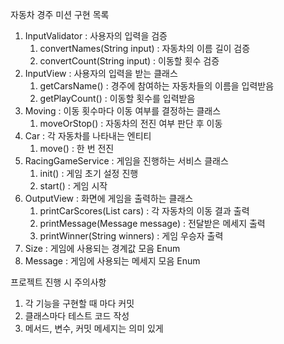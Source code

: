 자동차 경주 미션 구현 목록

1. InputValidator : 사용자의 입력을 검증
    1) convertNames(String input) : 자동차의 이름 길이 검증
    2) convertCount(String input) : 이동할 횟수 검증
2. InputView : 사용자의 입력을 받는 클래스
    1) getCarsName() : 경주에 참여하는 자동차들의 이름을 입력받음
    2) getPlayCount() : 이동할 횟수를 입력받음
3. Moving : 이동 횟수마다 이동 여부를 결정하는 클래스
    1) moveOrStop() : 자동차의 전진 여부 판단 후 이동
4. Car : 각 자동차를 나타내는 엔티티
    1) move() : 한 번 전진
5. RacingGameService : 게임을 진행하는 서비스 클래스
    1) init() : 게임 초기 설정 진행
    2) start() : 게임 시작
6. OutputView : 화면에 게임을 출력하는 클래스
    1) printCarScores(List<Car> cars) : 각 자동차의 이동 결과 출력
    2) printMessage(Message message) : 전달받은 메세지 출력
    3) printWinner(String winners) : 게임 우승자 출력
7. Size : 게임에 사용되는 경계값 모음 Enum
8. Message : 게임에 사용되는 메세지 모음 Enum

프로젝트 진행 시 주의사항

1. 각 기능을 구현할 때 마다 커밋
2. 클래스마다 테스트 코드 작성
3. 메서드, 변수, 커밋 메세지는 의미 있게